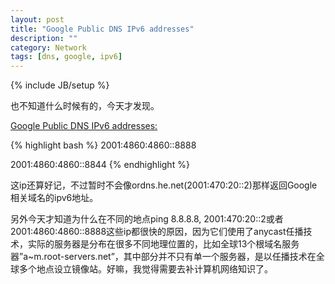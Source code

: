 ```yaml
---
layout: post
title: "Google Public DNS IPv6 addresses"
description: ""
category: Network
tags: [dns, google, ipv6]
---
```

{% include JB/setup %}

也不知道什么时候有的，今天才发现。

[Google Public DNS IPv6 addresses:][google-dns]

{% highlight bash %}
2001:4860:4860::8888

2001:4860:4860::8844
{% endhighlight %}

这ip还算好记，不过暂时不会像ordns.he.net(2001:470:20::2)那样返回Google相关域名的ipv6地址。

另外今天才知道为什么在不同的地点ping 8.8.8.8, 2001:470:20::2或者2001:4860:4860::8888这些ip都很快的原因，因为它们使用了anycast任播技术，实际的服务器是分布在很多不同地理位置的，比如全球13个根域名服务器”a~m.root-servers.net”，其中部分并不只有单一个服务器，是以任播技术在全球多个地点设立镜像站。好嘛，我觉得需要去补计算机网络知识了。

[google-dns]: https://developers.google.com/speed/public-dns/docs/using
